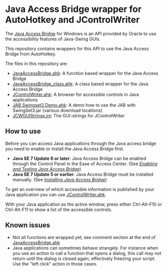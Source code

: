 # Java Access Bridge wrapper for AutoHotkey and JControlWriter

The [Java Access Bridge](http://www.oracle.com/technetwork/articles/javase/index-jsp-136191.html) for Windows is an API provided by Oracle to use the accessibility features of Java-Swing GUIs.

This repository contains wrappers for this API to use the Java Access Bridge from AutoHotkey.

The files in this repository are:
- [JavaAccessBridge.ahk](JavaAccessBridge.ahk): A function based wrapper for the Java Access Bridge
- [JavaAccessBridge_class.ahk](JavaAccessBridge_class.ahk): A class based wrapper for the Java Access Bridge
- [JControlWriter.ahk](JControlWriter.ahk): A browser for accessible controls in Java applications
- [JAB Swingset3 Demo.ahk](JAB+Swingset3+Demo.ahk): A demo how to use the JAB with SwingSet3.jar (various download locations)
- [JCWGUIStrings.ini](JCWGUIStrings.ini): The GUI-strings for JControlWriter


## How to use

Before you can access Java applications through the Java access bridge you need to enable or install the Java Access Bridge first.

- **Java SE 7 Update 6 or later**: Java Access Bridge can be enabled through the Control Panel in the Ease of Access Center. (See *[Enabling and Testing Java Access Bridge](https://docs.oracle.com/javase/7/docs/technotes/guides/access/enable_and_test.html)*)
- **Java SE 7 Update 5 or earlier**: Java Access Bridge must be installed manually. (See *[Installing Java Access Bridge](http://www.oracle.com/technetwork/articles/javase/index-jsp-136191.html)*)

To get an overview of which accessible information is published by your Java application you can use [JControlWriter.ahk](JControlWriter.ahk).

With your Java application as the active window, press either Ctrl-Alt-F10 or Ctrl-Alt-F11 to show a list of the accessible controls.


## Known issues

- Not all functions are wrapped yet; see comment section at the end of [JavaAccessBridge.ahk](JavaAccessBridge.ahk)
- Java applications can sometimes behave strangely. For instance when you use an action to call a function that opens a dialog, this call may not return until the dialog is closed again, effectively freezing your script. Use the "left click" action in those cases.

